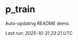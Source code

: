 # p_train

Auto-updating README demo.

<!--START_SECTION:status-->
_Last run: 2025-10-31 23:21 UTC_
<!--END_SECTION:status-->



















































































































































































































































































































































































































































































































































































































































































































































































































































































































































































































































































































































































































































































































































































































































































































































































































